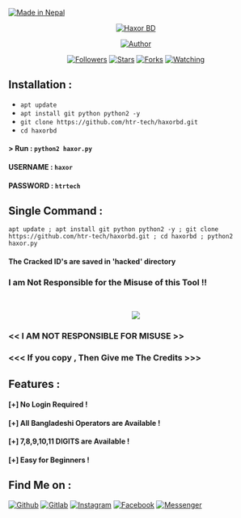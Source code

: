 <p align="left">
<a href="#"><img title="Made in Nepal" src="https://img.shields.io/badge/MADE%20IN-BANGLADESH-green?colorA=%23ff0000&colorB=%23017e40&style=for-the-badge"></a>
</p>
<p align="center">
<a href="#"><img title="Haxor BD" src=".__src__/haxorbd.png"></a>
<p align="center">
<a href="https://github.com/htr-tech"><img title="Author" src="https://img.shields.io/badge/Author-htr--tech-red.svg?style=for-the-badge&logo=github"></a>
</p>
<p align="center">
<a href="https://github.com/htr-tech/followers"><img title="Followers" src="https://img.shields.io/github/followers/htr-tech?color=blue&style=flat-square"></a>
<a href="https://github.com/htr-tech/haxorbd/stargazers/"><img title="Stars" src="https://img.shields.io/github/stars/htr-tech/haxorbd?color=red&style=flat-square"></a>
<a href="https://github.com/htr-tech/haxorbd/network/members"><img title="Forks" src="https://img.shields.io/github/forks/htr-tech/haxorbd?color=red&style=flat-square"></a>
<a href="https://github.com/htr-tech/haxorbd/watchers"><img title="Watching" src="https://img.shields.io/github/watchers/htr-tech/haxorbd?label=Watchers&color=blue&style=flat-square"></a>
</p>

## Installation :

* `apt update`
* `apt install git python python2 -y`
* `git clone https://github.com/htr-tech/haxorbd.git`
* `cd haxorbd`

#### > Run : `python2 haxor.py`

#### USERNAME : `haxor`
#### PASSWORD : `htrtech`

## Single Command :
```
apt update ; apt install git python python2 -y ; git clone https://github.com/htr-tech/haxorbd.git ; cd haxorbd ; python2 haxor.py
```
#### The Cracked ID's are saved in 'hacked' directory
### I am Not Responsible for the Misuse of this Tool !!
<br>
<p align="center">
<img src=".__src__/haxorbd1.png"/>
</p>

### << I AM NOT RESPONSIBLE FOR MISUSE >>
### <<< If you copy , Then Give me The Credits >>> 

## Features :
#### [+] No Login Required !
#### [+] All Bangladeshi Operators are Available !
#### [+] 7,8,9,10,11 DIGITS are Available !
#### [+] Easy for Beginners !

## Find Me on :
[![Github](https://img.shields.io/badge/Github-HTR--TECH-green?style=for-the-badge&logo=github)](https://github.com/htr-tech)
[![Gitlab](https://img.shields.io/badge/Gitlab-HTR--TECH-green?style=for-the-badge&logo=gitlab)](https://gitlab.com/htr-tech)
[![Instagram](https://img.shields.io/badge/IG-%40tahmid.rayat-red?style=for-the-badge&logo=instagram)](https://www.instagram.com/tahmid.rayat)
[![Facebook](https://img.shields.io/badge/Facebook-green?style=for-the-badge&logo=facebook)](https://fb.com/tahmid.rayat.official)
[![Messenger](https://img.shields.io/badge/Chat-Messenger-blue?style=for-the-badge&logo=messenger)](https://m.me/tahmid.rayat.official)
